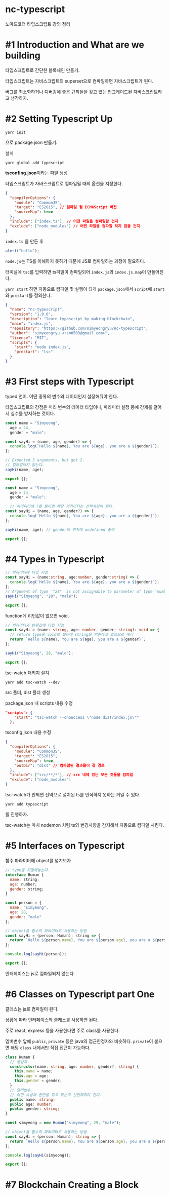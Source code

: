 # nc-typescript
노마드코더 타입스크립트 강의 정리

# #1 Introduction and What are we building

타입스크립트로 간단한 블록체인 만들기.

타입스크립트는 자바스크립트의 superset으로 컴파일하면 자바스크립트가 된다.

버그를 최소화하거나 디버깅에 좋은 규칙들을 갖고 있는 업그레이드된 자바스크립트라고 생각하자.

# #2 Setting Typescript Up

```
yarn init
```
으로 package.json 만들기.

설치
```
yarn global add typescript
```

**tsconfing.json**이라는 파일 생성

타입스크립트가 자바스크립트로 컴파일될 때의 옵션을 지정한다.

```json
{
  "compilerOptions": {
    "module": "CommonJS",
    "target": "ES2015", // 컴파일 될 ECMAScript 버전
    "sourceMap": true
  },
  "include": ["index.ts"], // 어떤 파일을 컴파일할 건지
  "exclude": ["node_modules"] // 어떤 파일을 컴파일 하지 않을 건지
}
```

`index.ts` 을 만든 후

```ts
alert("hello");
```

`node.js`는 TS를 이해하지 못하기 때문에 JS로 컴파일하는 과정이 필요하다.

터미널에 `tsc`를 입력하면 ts파일이 컴파일되어 `index.js`와 `index.js.map`이 만들어진다.

`yarn start` 하면 자동으로 컴파일 및 실행이 되게 `package.json`에서 `script`에 `start`와 `prestart`를 정의한다.

```json
{
  "name": "nc-typescript",
  "version": "1.0.0",
  "description": "learn typescript by making blockchain",
  "main": "index.js",
  "repository": "https://github.com/simyeongryu/nc-typescript",
  "author": "simyeongryu <rsm0503@gmail.com>",
  "license": "MIT",
  "scripts": {
    "start": "node index.js",
    "prestart": "tsc"
  }
}
```

# #3 First steps with Typescript

typed 언어. 어떤 종류의 변수와 데이터인지 설정해줘야 한다.

타입스크립트의 강점은 미리 변수의 데이터 타입이나, 파라미터 설정 등에 강제를 걸어서 실수를 방지하는 것이다.

```ts
const name = "Simyeong",
  age = 24,
  gender = "male";

const sayHi = (name, age, gender) => {
  console.log(`Hello ${name}, You are ${age}, you are a ${gender}`);
};

// Expected 3 arguments, but got 2.
// 컴파일되지 않는다.
sayHi(name, age);

export {};
```

```ts
const name = "Simyeong",
  age = 24,
  gender = "male";

  // 파라미터에 ?를 붙이면 해당 파라미터는 선택사항이 된다.
const sayHi = (name, age, gender?) => {
  console.log(`Hello ${name}, You are ${age}, you are a ${gender}`);
};

sayHi(name, age); // gender의 위치에 undefined 출력

export {};
```

# #4 Types in Typescript

```ts
// 파라미터에 타입 지정
const sayHi = (name:string, age:number, gender:string) => {
  console.log(`Hello ${name}, You are ${age}, you are a ${gender}`);
};
// Argument of type '"28"' is not assignable to parameter of type 'number'
sayHi("Simyeong", "28", "male");

export {};
```

function에 리턴값이 없으면 void.

```ts
// 파라미터와 반환값에 타입 지정
const sayHi = (name: string, age: number, gender: string): void => {
  // return type을 void로 했는데 string을 반환하고 있으므로 에러
  return `Hello ${name}, You are ${age}, you are a ${gender}`;
};

sayHi("Simyeong", 28, "male");

export {};
```

tsc-watch 패키지 설치
```
yarn add tsc-watch --dev
```
src 폴더, dist 폴더 생성

package.json 내 scripts 내용 수정

```json
"scripts": {
    "start": "tsc-watch --onSuccess \"node dist/index.js\""
  },
```

tsconfig.json 내용 수정

```json
{
  "compilerOptions": {
    "module": "CommonJS",
    "target": "ES2015",
    "sourceMap": true,
    "outDir": "dist" // 컴파일된 결과물이 갈 경로
  },
  "include": ["src/**/*"], // src 내에 있는 모든 것들을 컴파일
  "exclude": ["node_modules"]
}
```

tsc-watch가 안되면 전역으로 설치된 ts를 인식하지 못하는 거일 수 있다.

```
yarn add typescript
```

를 진행하자.

tsc-watch는 마치 nodemon 처럼 ts의 변경사항을 감지해서 자동으로 컴파일 시킨다.

# #5 Interfaces on Typescript

함수 파라미터에 object를 넘겨보자

```js
// type을 지정해놓는다.
interface Human {
  name: string;
  age: number;
  gender: string;
}

const person = {
  name: "simyeong",
  age: 28,
  gender: "male"
};

// object를 함수의 파라미터로 사용하는 방법
const sayHi = (person: Human): string => {
  return `Hello ${person.name}, You are ${person.age}, you are a ${person.gender}`;
};

console.log(sayHi(person));

export {};
```

인터페이스는 js로 컴파일되지 않는다.

# #6 Classes on Typescript part One

클래스는 js로 컴파일이 된다.

상황에 따라 인터페이스와 클래스를 사용하면 된다.

주로 react, express 등을 사용한다면 주로 class를 사용한다.

멤버변수 앞에 `public`, `private` 등은 java의 접근한정자와 비슷하다. `private`이 붙으면 해당 `class` 내에서만 직접 접근이 가능하다.

```ts
class Human {
  // 생성자
  constructor(name: string, age: number, gender?: string) {
    this.name = name;
    this.age = age;
    this.gender = gender;
  }
  // 멤버변수.
  // 어떤 속성과 권한을 갖고 있는지 선언해줘야 한다.
  public name: string;
  public age: number;
  public gender: string;
}

const simyeong = new Human("simyeong", 29, "male");

// object를 함수의 파라미터로 사용하는 방법
const sayHi = (person: Human): string => {
  return `Hello ${person.name}, You are ${person.age}, you are a ${person.gender}`;
};

console.log(sayHi(simyeong));

export {};
```

# #7 Blockchain Creating a Block

